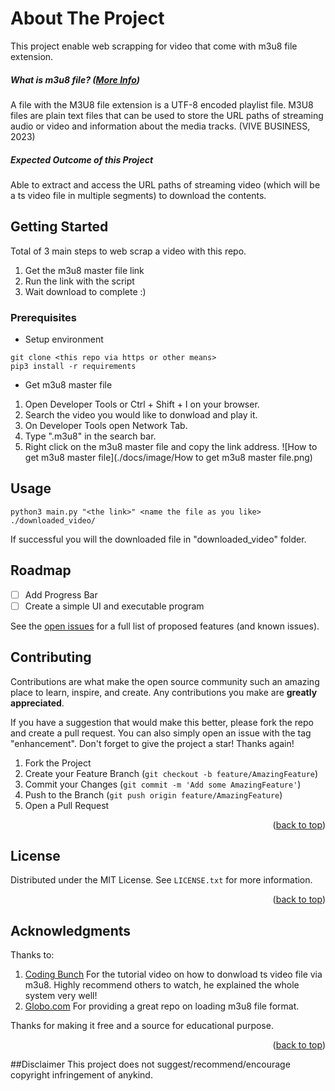 # About The Project

This project enable web scrapping for video that come with m3u8 file extension.

##### What is m3u8 file? ([More Info](http://https://www.lifewire.com/m3u8-file-2621956 "More Info"))
A file with the M3U8 file extension is a UTF-8 encoded playlist file. M3U8 files are plain text files that can be used to store the URL paths of streaming audio or video and information about the media tracks. (VIVE BUSINESS, 2023)

##### Expected Outcome of this Project
Able to extract and access the URL paths of streaming video (which will be a ts video file in multiple segments) to download the contents.

## Getting Started

Total of 3 main steps to web scrap a video with this repo.
1. Get the m3u8 master file link
1. Run the link with the script
1. Wait download to complete :)

### Prerequisites
- Setup environment
```
git clone <this repo via https or other means>
pip3 install -r requirements
```
- Get m3u8 master file
1. Open Developer Tools or Ctrl + Shift + I on your browser.
1. Search the video you would like to donwload and play it.
1. On Developer Tools open Network Tab.
1. Type ".m3u8" in the search bar.
1. Right click on the m3u8 master file and copy the link address.
![How to get m3u8 master file](./docs/image/How to get m3u8 master file.png)

## Usage
```
python3 main.py "<the link>" <name the file as you like> ./downloaded_video/
```
If successful you will the downloaded file in "downloaded_video" folder.



<!-- ROADMAP -->
## Roadmap
- [ ] Add Progress Bar
- [ ] Create a simple UI and executable program

See the [open issues](https://github.com/YapWC/scrap_m3u8_video/issues) for a full list of proposed features (and known issues).

<!-- CONTRIBUTING -->
## Contributing

Contributions are what make the open source community such an amazing place to learn, inspire, and create. Any contributions you make are **greatly appreciated**.

If you have a suggestion that would make this better, please fork the repo and create a pull request. You can also simply open an issue with the tag "enhancement".
Don't forget to give the project a star! Thanks again!

1. Fork the Project
2. Create your Feature Branch (`git checkout -b feature/AmazingFeature`)
3. Commit your Changes (`git commit -m 'Add some AmazingFeature'`)
4. Push to the Branch (`git push origin feature/AmazingFeature`)
5. Open a Pull Request

<p align="right">(<a href="#readme-top">back to top</a>)</p>



<!-- LICENSE -->
## License

Distributed under the MIT License. See `LICENSE.txt` for more information.

<p align="right">(<a href="#readme-top">back to top</a>)</p>

<!-- ACKNOWLEDGMENTS -->
## Acknowledgments

Thanks to:
1. [Coding Bunch](https://youtu.be/p07ZZZVL72E?si=_P3xWHkDrILKvaPf "Coding Bunch")
For the tutorial video on how to donwload ts video file via m3u8. Highly recommend others to watch, he explained the whole system very well!
1. [Globo.com](https://github.com/globocom/m3u8 "Globo.com")
For providing a great repo on loading m3u8 file format.

Thanks for making it free and a source for educational purpose.

<p align="right">(<a href="#readme-top">back to top</a>)</p>

##Disclaimer
This project does not suggest/recommend/encourage copyright infringement of anykind.
